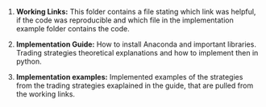 1. **Working Links:** This folder contains a file stating which link was helpful, if the code was reproducible and which file in the implementation example folder contains the code.

1. **Implementation Guide:** How to install Anaconda and important libraries. Trading strategies theoretical explanations and how to implement then in python.

1. **Implementation examples:** Implemented examples of the strategies from the trading strategies exaplained in the guide, that are pulled from the working links.





